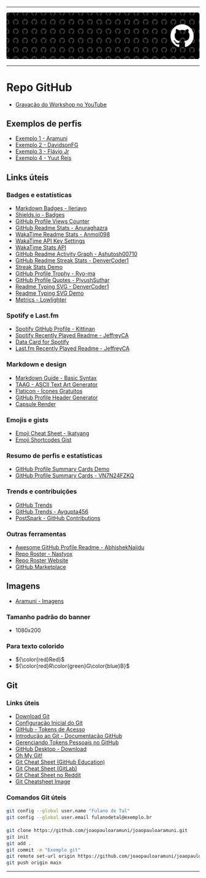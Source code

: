 -----

<img alt="github" src="https://github.com/joaopauloaramuni/joaopauloaramuni/blob/main/img/github-header-image.png?raw=true"/>

-----

# Repo GitHub

- [Gravação do Workshop no YouTube](https://youtu.be/xOSsJEXmtts)

## Exemplos de perfis

- [Exemplo 1 - Aramuni](https://github.com/joaopauloaramuni)
- [Exemplo 2 - DavidsonFG](https://github.com/DavidsonFG)
- [Exemplo 3 - Flávio Jr](https://github.com/flaviojuniordev)
- [Exemplo 4 - Yuut Reis](https://github.com/Yuut-Reis)

## Links úteis

### Badges e estatísticas
- [Markdown Badges - Ileriayo](https://github.com/Ileriayo/markdown-badges)
- [Shields.io - Badges](https://shields.io/badges)
- [GitHub Profile Views Counter](https://github.com/antonkomarev/github-profile-views-counter)
- [GitHub Readme Stats - Anuraghazra](https://github.com/anuraghazra/github-readme-stats)
- [WakaTime Readme Stats - Anmol098](https://github.com/anmol098/waka-readme-stats)
- [WakaTime API Key Settings](https://wakatime.com/settings/api-key)
- [WakaTime Stats API](https://github-readme-stats.vercel.app/api/wakatime?username=aramuni)
- [GitHub Readme Activity Graph - Ashutosh00710](https://github.com/ashutosh00710/github-readme-activity-graph)
- [GitHub Readme Streak Stats - DenverCoder1](https://github.com/denvercoder1/github-readme-streak-stats)
- [Streak Stats Demo](https://streak-stats.demolab.com/demo/)
- [GitHub Profile Trophy - Ryo-ma](https://github.com/ryo-ma/github-profile-trophy)
- [GitHub Profile Quotes - PiyushSuthar](https://github.com/PiyushSuthar/github-readme-quotes)
- [Readme Typing SVG - DenverCoder1](https://github.com/denvercoder1/readme-typing-svg)
- [Readme Typing SVG Demo](https://readme-typing-svg.demolab.com/demo/)
- [Metrics - Lowlighter](https://github.com/lowlighter/metrics)

### Spotify e Last.fm
- [Spotify GitHub Profile - Kittinan](https://github.com/kittinan/spotify-github-profile)
- [Spotify Recently Played Readme - JeffreyCA](https://github.com/JeffreyCA/spotify-recently-played-readme)
- [Data Card for Spotify](https://data-card-for-spotify.herokuapp.com/)
- [Last.fm Recently Played Readme - JeffreyCA](https://github.com/JeffreyCA/lastfm-recently-played-readme)

### Markdown e design
- [Markdown Guide - Basic Syntax](https://www.markdownguide.org/basic-syntax/)
- [TAAG - ASCII Text Art Generator](https://patorjk.com/software/taag/)
- [Flaticon - Ícones Gratuitos](https://www.flaticon.com/br/)
- [GitHub Profile Header Generator](https://leviarista.github.io/github-profile-header-generator/)
- [Capsule Render](https://capsule-render.vercel.app/)

### Emojis e gists
- [Emoji Cheat Sheet - Ikatyang](https://github.com/ikatyang/emoji-cheat-sheet/blob/master/README.md)
- [Emoji Shortcodes Gist](https://gist.github.com/rxaviers/7360908)

### Resumo de perfis e estatísticas
- [GitHub Profile Summary Cards Demo](https://github-profile-summary-cards.vercel.app/demo.html)
- [GitHub Profile Summary Cards - VN7N24FZKQ](https://github.com/vn7n24fzkq/github-profile-summary-cards)

### Trends e contribuições
- [GitHub Trends](https://www.githubtrends.io/)
- [GitHub Trends - Avgupta456](https://github.com/avgupta456/github-trends)
- [PostSpark - GitHub Contributions](https://postspark.app/github-contributions)

### Outras ferramentas
- [Awesome GitHub Profile Readme - AbhishekNaiidu](https://github.com/abhisheknaiidu/awesome-github-profile-readme)
- [Repo Roster - Nastyox](https://github.com/nastyox/Repo-Roster)
- [Repo Roster Website](https://reporoster.com/)
- [GitHub Marketplace](https://github.com/marketplace)

## Imagens
- [Aramuni - Imagens](https://github.com/joaopauloaramuni/joaopauloaramuni/tree/main/img)

### Tamanho padrão do banner
- 1080x200

### Para texto colorido
- ${\color{red}Red}$
- ${\color{red}R\color{green}G\color{blue}B}$

## Git

### Links úteis

- [Download Git](https://git-scm.com/downloads)
- [Configuração Inicial do Git](https://git-scm.com/book/pt-br/v2/Começando-Configuração-Inicial-do-Git)
- [GitHub - Tokens de Acesso](https://github.com/settings/tokens)
- [Introdução ao Git - Documentação GitHub](https://docs.github.com/en/get-started/getting-started-with-git)
- [Gerenciando Tokens Pessoais no GitHub](https://docs.github.com/en/authentication/keeping-your-account-and-data-secure/managing-your-personal-access-tokens)
- [GitHub Desktop - Download](https://desktop.github.com/download/)
- [Oh My Git!](https://ohmygit.org/)
- [Git Cheat Sheet (GitHub Education)](https://education.github.com/git-cheat-sheet-education.pdf)
- [Git Cheat Sheet (GitLab)](https://about.gitlab.com/images/press/git-cheat-sheet.pdf)
- [Git Cheat Sheet no Reddit](https://www.reddit.com/r/git/comments/5m5fdz/git_cheat_sheet/)
- [Git Cheatsheet Image](https://rubygarage.s3.amazonaws.com/uploads/article_image/file/599/git-cheatsheet-5.jpg)

### Comandos Git úteis

```bash
git config --global user.name "Fulano de Tal"
git config --global user.email fulanodetal@exemplo.br

git clone https://github.com/joaopauloaramuni/joaopauloaramuni.git
git init
git add .
git commit -m "Exemplo git"
git remote set-url origin https://github.com/joaopauloaramuni/joaopauloaramuni.git
git push origin main
```
-----
